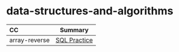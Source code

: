 # data-structures-and-algorithms


| CC                        | Summary 
| :---                      |   :----:   
|array-reverse              | [SQL Practice](./array-reverse/array-reverse.md)

